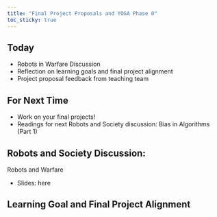 ```yaml
---
title: "Final Project Proposals and YOGA Phase 0"
toc_sticky: true
---
```


## Today

* Robots in Warfare Discussion
* Reflection on learning goals and final project alignment
* Project proposal feedback from teaching team

## For Next Time

* Work on your final projects!
* Readings for next Robots and Society discussion: Bias in Algorithms (Part 1)

## Robots and Society Discussion:

Robots and Warfare
* Slides: <a-no-proxy href="https://docs.google.com/presentation/d/1JbUo05gOT669Vm110FJdis3MfT7Q7y-DCxnZK0hMzUk/edit?usp=sharing"> here </a-no-proxy>

## Learning Goal and Final Project Alignment
